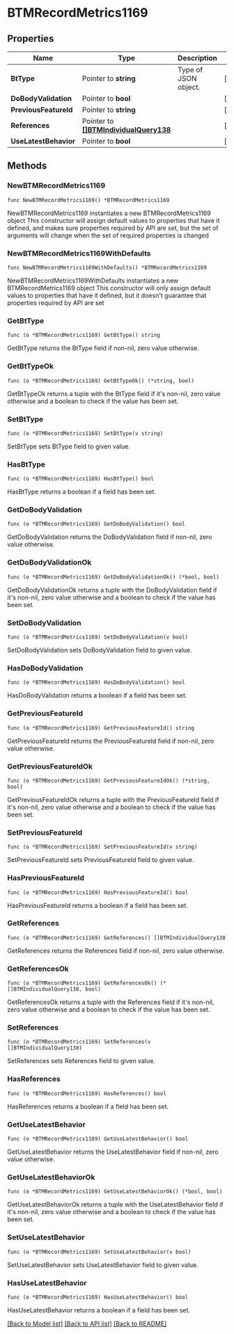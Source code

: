 # BTMRecordMetrics1169

## Properties

Name | Type | Description | Notes
------------ | ------------- | ------------- | -------------
**BtType** | Pointer to **string** | Type of JSON object. | [optional] 
**DoBodyValidation** | Pointer to **bool** |  | [optional] 
**PreviousFeatureId** | Pointer to **string** |  | [optional] 
**References** | Pointer to [**[]BTMIndividualQuery138**](BTMIndividualQuery138.md) |  | [optional] 
**UseLatestBehavior** | Pointer to **bool** |  | [optional] 

## Methods

### NewBTMRecordMetrics1169

`func NewBTMRecordMetrics1169() *BTMRecordMetrics1169`

NewBTMRecordMetrics1169 instantiates a new BTMRecordMetrics1169 object
This constructor will assign default values to properties that have it defined,
and makes sure properties required by API are set, but the set of arguments
will change when the set of required properties is changed

### NewBTMRecordMetrics1169WithDefaults

`func NewBTMRecordMetrics1169WithDefaults() *BTMRecordMetrics1169`

NewBTMRecordMetrics1169WithDefaults instantiates a new BTMRecordMetrics1169 object
This constructor will only assign default values to properties that have it defined,
but it doesn't guarantee that properties required by API are set

### GetBtType

`func (o *BTMRecordMetrics1169) GetBtType() string`

GetBtType returns the BtType field if non-nil, zero value otherwise.

### GetBtTypeOk

`func (o *BTMRecordMetrics1169) GetBtTypeOk() (*string, bool)`

GetBtTypeOk returns a tuple with the BtType field if it's non-nil, zero value otherwise
and a boolean to check if the value has been set.

### SetBtType

`func (o *BTMRecordMetrics1169) SetBtType(v string)`

SetBtType sets BtType field to given value.

### HasBtType

`func (o *BTMRecordMetrics1169) HasBtType() bool`

HasBtType returns a boolean if a field has been set.

### GetDoBodyValidation

`func (o *BTMRecordMetrics1169) GetDoBodyValidation() bool`

GetDoBodyValidation returns the DoBodyValidation field if non-nil, zero value otherwise.

### GetDoBodyValidationOk

`func (o *BTMRecordMetrics1169) GetDoBodyValidationOk() (*bool, bool)`

GetDoBodyValidationOk returns a tuple with the DoBodyValidation field if it's non-nil, zero value otherwise
and a boolean to check if the value has been set.

### SetDoBodyValidation

`func (o *BTMRecordMetrics1169) SetDoBodyValidation(v bool)`

SetDoBodyValidation sets DoBodyValidation field to given value.

### HasDoBodyValidation

`func (o *BTMRecordMetrics1169) HasDoBodyValidation() bool`

HasDoBodyValidation returns a boolean if a field has been set.

### GetPreviousFeatureId

`func (o *BTMRecordMetrics1169) GetPreviousFeatureId() string`

GetPreviousFeatureId returns the PreviousFeatureId field if non-nil, zero value otherwise.

### GetPreviousFeatureIdOk

`func (o *BTMRecordMetrics1169) GetPreviousFeatureIdOk() (*string, bool)`

GetPreviousFeatureIdOk returns a tuple with the PreviousFeatureId field if it's non-nil, zero value otherwise
and a boolean to check if the value has been set.

### SetPreviousFeatureId

`func (o *BTMRecordMetrics1169) SetPreviousFeatureId(v string)`

SetPreviousFeatureId sets PreviousFeatureId field to given value.

### HasPreviousFeatureId

`func (o *BTMRecordMetrics1169) HasPreviousFeatureId() bool`

HasPreviousFeatureId returns a boolean if a field has been set.

### GetReferences

`func (o *BTMRecordMetrics1169) GetReferences() []BTMIndividualQuery138`

GetReferences returns the References field if non-nil, zero value otherwise.

### GetReferencesOk

`func (o *BTMRecordMetrics1169) GetReferencesOk() (*[]BTMIndividualQuery138, bool)`

GetReferencesOk returns a tuple with the References field if it's non-nil, zero value otherwise
and a boolean to check if the value has been set.

### SetReferences

`func (o *BTMRecordMetrics1169) SetReferences(v []BTMIndividualQuery138)`

SetReferences sets References field to given value.

### HasReferences

`func (o *BTMRecordMetrics1169) HasReferences() bool`

HasReferences returns a boolean if a field has been set.

### GetUseLatestBehavior

`func (o *BTMRecordMetrics1169) GetUseLatestBehavior() bool`

GetUseLatestBehavior returns the UseLatestBehavior field if non-nil, zero value otherwise.

### GetUseLatestBehaviorOk

`func (o *BTMRecordMetrics1169) GetUseLatestBehaviorOk() (*bool, bool)`

GetUseLatestBehaviorOk returns a tuple with the UseLatestBehavior field if it's non-nil, zero value otherwise
and a boolean to check if the value has been set.

### SetUseLatestBehavior

`func (o *BTMRecordMetrics1169) SetUseLatestBehavior(v bool)`

SetUseLatestBehavior sets UseLatestBehavior field to given value.

### HasUseLatestBehavior

`func (o *BTMRecordMetrics1169) HasUseLatestBehavior() bool`

HasUseLatestBehavior returns a boolean if a field has been set.


[[Back to Model list]](../README.md#documentation-for-models) [[Back to API list]](../README.md#documentation-for-api-endpoints) [[Back to README]](../README.md)


